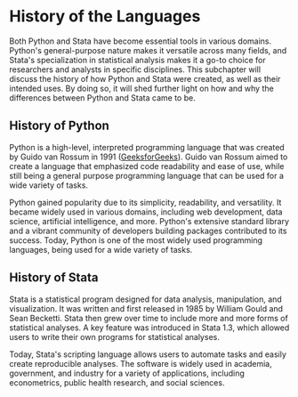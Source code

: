 # History of the Languages

Both Python and Stata have become essential tools in various domains. Python's general-purpose nature makes it versatile across many fields, and Stata's specialization in statistical analysis makes it a go-to choice for researchers and analysts in specific disciplines. This subchapter will discuss the history of how Python and Stata were created, as well as their intended uses. By doing so, it will shed further light on how and why the differences between Python and Stata came to be. 

## History of Python

Python is a high-level, interpreted programming language that was created by Guido van Rossum in 1991 ([GeeksforGeeks](https://www.geeksforgeeks.org/history-of-python/)). Guido van Rossum aimed to create a language that emphasized code readability and ease of use, while still being a general purpose programming language that can be used for a wide variety of tasks.

Python gained popularity due to its simplicity, readability, and versatility. It became widely used in various domains, including web development, data science, artificial intelligence, and more. Python's extensive standard library and a vibrant community of developers building packages contributed to its success. Today, Python is one of the most widely used programming languages, being used for a wide variety of tasks.

## History of Stata

Stata is a statistical program designed for data analysis, manipulation, and visualization. It was written and first released in 1985 by William Gould and Sean Becketti. Stata then grew over time to include more and more forms of statistical analyses. A key feature was introduced in Stata 1.3, which allowed users to write their own programs for statistical analyses.

Today, Stata's scripting language allows users to automate tasks and easily create reproducible analyses. The software is widely used in academia, government, and industry for a variety of applications, including econometrics, public health research, and social sciences.
